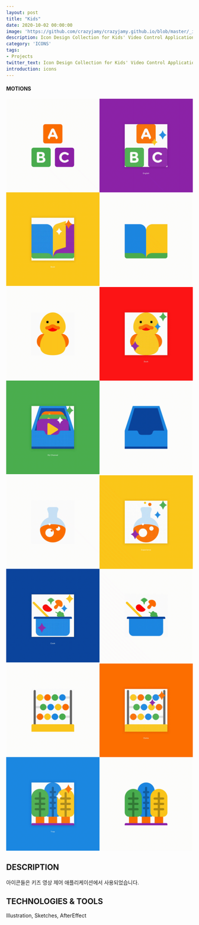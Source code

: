 ```yaml
---
layout: post
title: "Kids"
date: 2020-10-02 00:00:00
image: 'https://github.com/crazyjamy/crazyjamy.github.io/blob/master/_images/_thumbnail/icon-kids.png?raw=true'
description: Icon Design Collection for Kids' Video Control Application
category: 'ICONS'
tags:
- Projects
twitter_text: Icon Design Collection for Kids' Video Control Application
introduction: icons
---
```


#### MOTIONS

<img src="https://github.com/crazyjamy/crazyjamy.github.io/blob/master/_images/_post/icons-kids/icon-abc-book.gif?raw=true" alt="">
<img src="https://github.com/crazyjamy/crazyjamy.github.io/blob/master/_images/_post/icons-kids/icon-duck-video-collect.gif?raw=true" alt="">
<img src="https://github.com/crazyjamy/crazyjamy.github.io/blob/master/_images/_post/icons-kids/icon-experient-cook.gif?raw=true" alt="">
<img src="https://github.com/crazyjamy/crazyjamy.github.io/blob/master/_images/_post/icons-kids/icon-game-tree.gif?raw=true" alt="">


## DESCRIPTION
아이콘들은 키즈 영상 제어 애플리케이션에서 사용되었습니다.

## TECHNOLOGIES & TOOLS
Illustration, Sketches, AfterEffect
